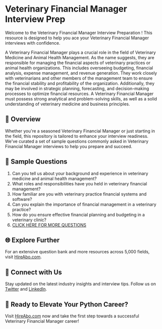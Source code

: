 # Veterinary Financial Manager Interview Prep

Welcome to the Veterinary Financial Manager Interview Preparation ! This resource is designed to help you ace your Veterinary Financial Manager interviews with confidence.

A Veterinary Financial Manager plays a crucial role in the field of Veterinary Medicine and Animal Health Management. As the name suggests, they are responsible for managing the financial aspects of veterinary practices or animal health organizations. This includes overseeing budgeting, financial analysis, expense management, and revenue generation. They work closely with veterinarians and other members of the management team to ensure the financial stability and profitability of the organization. Additionally, they may be involved in strategic planning, forecasting, and decision-making processes to optimize financial resources. A Veterinary Financial Manager must possess strong analytical and problem-solving skills, as well as a solid understanding of veterinary medicine and business principles.

## 🚀 Overview

Whether you're a seasoned Veterinary Financial Manager or just starting in the field, this repository is tailored to enhance your interview readiness. We've curated a set of sample questions commonly asked in Veterinary Financial Manager interviews to help you prepare and succeed.

## 📝 Sample Questions

1. Can you tell us about your background and experience in veterinary medicine and animal health management?
2. What roles and responsibilities have you held in veterinary financial management?
3. How familiar are you with veterinary practice financial systems and software?
4. Can you explain the importance of financial management in a veterinary practice?
5. How do you ensure effective financial planning and budgeting in a veterinary clinic?
6. [CLICK HERE FOR MORE QUESTIONS](https://hireabo.com/job/24_3_30/Veterinary%20Financial%20Manager)

## 🌐 Explore Further

For an extensive question bank and more resources across 5,000 fields, visit [HireAbo.com](https://www.hireabo.com).

## 📱 Connect with Us

Stay updated on the latest industry insights and interview tips. Follow us on [Twitter](https://twitter.com/hireabo) and [LinkedIn](https://www.linkedin.com/in/hire-abo-3609972a8/).

## 🚀 Ready to Elevate Your Python Career?

Visit [HireAbo.com](https://www.hireabo.com) now and take the first step towards a successful Veterinary Financial Manager career!